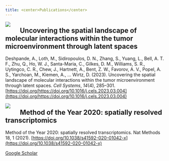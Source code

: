```yaml
---
title: <center>Publications</center>
---
```


<img src="/fertiglab/images/cell-systems-cover.jpg" align="left" style="margin: 0px 30px 0px 0px;"/>

## Uncovering the spatial landscape of molecular interactions within the tumor microenvironment through latent spaces

Deshpande, A., Loth, M., Sidiropoulos, D. N., Zhang, S., Yuang, L., Bell, A. T. F., Zhu, Q., Ho, W. J., Santa-Maria, C., Gilkes, D. M., Williams, S. R., Uytingco, C. R., Chew, J., Hartnett, A., Bent, Z. W., Favorov, A. V., Popel, A. S., Yarchoan, M., Kiemen, A., … Wirtz, D. (2023). Uncovering the spatial landscape of molecular interactions within the tumor microenvironment through latent spaces. *Cell Systems*, *14*(4), 285–301. [https://doi.org/https://doi.org/10.1016/j.cels.2023.03.004](https://doi.org/https://doi.org/10.1016/j.cels.2023.03.004)

<img src="/fertiglab/images/nature-methods-cover.png" align="left" style="margin: 0px 30px 0px 0px;"/>

## Method of the Year 2020: spatially resolved transcriptomics

Method of the Year 2020: spatially resolved transcriptomics. Nat Methods 18, 1 (2021). [https://doi.org/10.1038/s41592-020-01042-x](https://doi.org/10.1038/s41592-020-01042-x)

<a href="https://scholar.google.com/citations?user=nfCAUr8AAAAJ&hl=en&oi=ao" target="_blank">Google Scholar</a>
